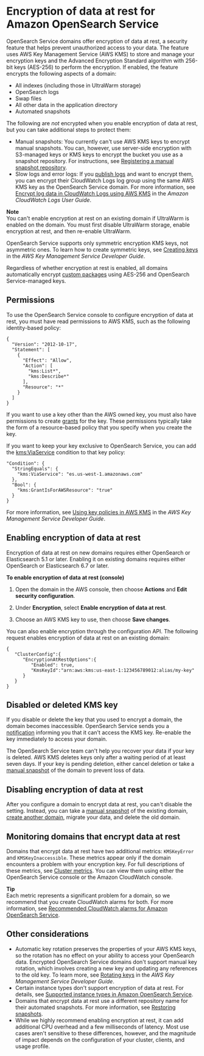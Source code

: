 # Encryption of data at rest for Amazon OpenSearch Service<a name="encryption-at-rest"></a>

OpenSearch Service domains offer encryption of data at rest, a security feature that helps prevent unauthorized access to your data\. The feature uses AWS Key Management Service \(AWS KMS\) to store and manage your encryption keys and the Advanced Encryption Standard algorithm with 256\-bit keys \(AES\-256\) to perform the encryption\. If enabled, the feature encrypts the following aspects of a domain:
+ All indexes \(including those in UltraWarm storage\)
+ OpenSearch logs
+ Swap files
+ All other data in the application directory
+ Automated snapshots

The following are *not* encrypted when you enable encryption of data at rest, but you can take additional steps to protect them:
+ Manual snapshots: You currently can't use AWS KMS keys to encrypt manual snapshots\. You can, however, use server\-side encryption with S3\-managed keys or KMS keys to encrypt the bucket you use as a snapshot repository\. For instructions, see [Registering a manual snapshot repository](managedomains-snapshots.md#managedomains-snapshot-registerdirectory)\.
+ Slow logs and error logs: If you [publish logs](createdomain-configure-slow-logs.md) and want to encrypt them, you can encrypt their CloudWatch Logs log group using the same AWS KMS key as the OpenSearch Service domain\. For more information, see [Encrypt log data in CloudWatch Logs using AWS KMS](https://docs.aws.amazon.com/AmazonCloudWatch/latest/logs/encrypt-log-data-kms.html) in the *Amazon CloudWatch Logs User Guide*\.

**Note**  
You can't enable encryption at rest on an existing domain if UltraWarm is enabled on the domain\. You must first disable UltraWarm storage, enable encryption at rest, and then re\-enable UltraWarm\.

OpenSearch Service supports only symmetric encryption KMS keys, not asymmetric ones\. To learn how to create symmetric keys, see [Creating keys](https://docs.aws.amazon.com/kms/latest/developerguide/create-keys.html) in the *AWS Key Management Service Developer Guide*\.

Regardless of whether encryption at rest is enabled, all domains automatically encrypt [custom packages](custom-packages.md) using AES\-256 and OpenSearch Service\-managed keys\.

## Permissions<a name="permissions-ear"></a>

To use the OpenSearch Service console to configure encryption of data at rest, you must have read permissions to AWS KMS, such as the following identity\-based policy:

```
{
  "Version": "2012-10-17",
  "Statement": [
    {
      "Effect": "Allow",
      "Action": [
        "kms:List*",
        "kms:Describe*"
      ],
      "Resource": "*"
    }
  ]
}
```

If you want to use a key other than the AWS owned key, you must also have permissions to create [grants](https://docs.aws.amazon.com/kms/latest/developerguide/grants.html) for the key\. These permissions typically take the form of a resource\-based policy that you specify when you create the key\.

If you want to keep your key exclusive to OpenSearch Service, you can add the [kms:ViaService](https://docs.aws.amazon.com/kms/latest/developerguide/policy-conditions.html#conditions-kms-via-service) condition to that key policy:

```
"Condition": {
  "StringEquals": {
    "kms:ViaService": "es.us-west-1.amazonaws.com"
  },
  "Bool": {
    "kms:GrantIsForAWSResource": "true"
  }
}
```

For more information, see [Using key policies in AWS KMS](https://docs.aws.amazon.com/kms/latest/developerguide/key-policies.html) in the *AWS Key Management Service Developer Guide*\.

## Enabling encryption of data at rest<a name="enabling-ear"></a>

Encryption of data at rest on new domains requires either OpenSearch or Elasticsearch 5\.1 or later\. Enabling it on existing domains requires either OpenSearch or Elasticsearch 6\.7 or later\.

**To enable encryption of data at rest \(console\)**

1. Open the domain in the AWS console, then choose **Actions** and **Edit security configuration**\.

1. Under **Encryption**, select **Enable encryption of data at rest**\.

1. Choose an AWS KMS key to use, then choose **Save changes**\.

You can also enable encryption through the configuration API\. The following request enables encryption of data at rest on an existing domain:

```
{
   "ClusterConfig":{
      "EncryptionAtRestOptions":{
         "Enabled": true,
         "KmsKeyId":"arn:aws:kms:us-east-1:123456789012:alias/my-key"
      }
   }
}
```

## Disabled or deleted KMS key<a name="disabled-key"></a>

If you disable or delete the key that you used to encrypt a domain, the domain becomes inaccessible\. OpenSearch Service sends you a [notification](managedomains-notifications.md) informing you that it can't access the KMS key\. Re\-enable the key immediately to access your domain\.

The OpenSearch Service team can't help you recover your data if your key is deleted\. AWS KMS deletes keys only after a waiting period of at least seven days\. If your key is pending deletion, either cancel deletion or take a [manual snapshot](managedomains-snapshots.md) of the domain to prevent loss of data\.

## Disabling encryption of data at rest<a name="disabling-ear"></a>

After you configure a domain to encrypt data at rest, you can't disable the setting\. Instead, you can take a [manual snapshot](managedomains-snapshots.md) of the existing domain, [create another domain](createupdatedomains.md#createdomains), migrate your data, and delete the old domain\.

## Monitoring domains that encrypt data at rest<a name="monitoring-ear"></a>

Domains that encrypt data at rest have two additional metrics: `KMSKeyError` and `KMSKeyInaccessible`\. These metrics appear only if the domain encounters a problem with your encryption key\. For full descriptions of these metrics, see [Cluster metrics](managedomains-cloudwatchmetrics.md#managedomains-cloudwatchmetrics-cluster-metrics)\. You can view them using either the OpenSearch Service console or the Amazon CloudWatch console\.

**Tip**  
Each metric represents a significant problem for a domain, so we recommend that you create CloudWatch alarms for both\. For more information, see [Recommended CloudWatch alarms for Amazon OpenSearch Service](cloudwatch-alarms.md)\.

## Other considerations<a name="ear-considerations"></a>
+ Automatic key rotation preserves the properties of your AWS KMS keys, so the rotation has no effect on your ability to access your OpenSearch data\. Encrypted OpenSearch Service domains don't support manual key rotation, which involves creating a new key and updating any references to the old key\. To learn more, see [Rotating keys](https://docs.aws.amazon.com/kms/latest/developerguide/rotate-keys.html) in the *AWS Key Management Service Developer Guide*\.
+ Certain instance types don't support encryption of data at rest\. For details, see [Supported instance types in Amazon OpenSearch Service](supported-instance-types.md)\.
+ Domains that encrypt data at rest use a different repository name for their automated snapshots\. For more information, see [Restoring snapshots](managedomains-snapshots.md#managedomains-snapshot-restore)\.
+ While we highly recommend enabling encryption at rest, it can add additional CPU overhead and a few milliseconds of latency\. Most use cases aren't sensitive to these differences, however, and the magnitude of impact depends on the configuration of your cluster, clients, and usage profile\.
